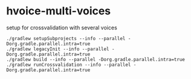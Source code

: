 # hvoice-multi-voices

setup for crossvalidation with several voices

```
./gradlew setupSubprojects --info --parallel -Dorg.gradle.parallel.intra=true
./gradlew legacyInit --info --parallel -Dorg.gradle.parallel.intra=true
./gradlew build --info --parallel -Dorg.gradle.parallel.intra=true
./gradlew runCrossvalidation --info --parallel -Dorg.gradle.parallel.intra=true

```